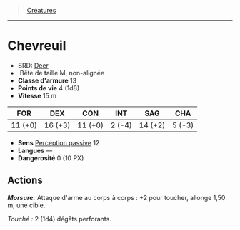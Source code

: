 ﻿---
!MonsterHD
Type: Bête
Size: M
Alignment: non-alignée
ArmorClass: 13
HitPoints: 4 (1d8)
Speed: 15 m
Strength: 11 (+0)
Dexterity: 16 (+3)
Constitution: 11 (+0)
Intelligence: ' 2 (-4)'
Wisdom: 14 (+2)
Charisma: ' 5 (-3)'
Senses: '[Perception passive](hd_abilities_dexterity_perception_passive.md) 12'
Languages: —
Challenge: 0 (10 PX)
Id: monsters_hd.md#chevreuil
ParentLink: monsters_hd.md#créatures
Name: Chevreuil
ParentName: Créatures
NameLevel: 1
AltName: '[Deer](srd_monsters_deer.md)'
---
> [Créatures](hd_monsters.md)

---

# Chevreuil

- SRD: [Deer](srd_monsters_deer.md)
-  Bête de taille M, non-alignée
- **Classe d'armure** 13
- **Points de vie** 4 (1d8)
- **Vitesse** 15 m

|FOR|DEX|CON|INT|SAG|CHA|
|---|---|---|---|---|---|
|11 (+0)|16 (+3)|11 (+0)| 2 (-4)|14 (+2)| 5 (-3)|

- **Sens** [Perception passive](hd_abilities_dexterity_perception_passive.md) 12
- **Langues** —
- **Dangerosité** 0 (10 PX)

## Actions

**_Morsure._** Attaque d'arme au corps à corps : +2 pour toucher, allonge 1,50 m, une cible.

_Touché :_ 2 (1d4) dégâts perforants.

